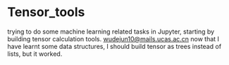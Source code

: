 # Tensor_tools
trying to do some machine learning related tasks in Jupyter, starting by building tensor calculation tools.
wudejun10@mails.ucas.ac.cn
now that I have learnt some data structures, I should build tensor as trees instead of lists, but it worked.
